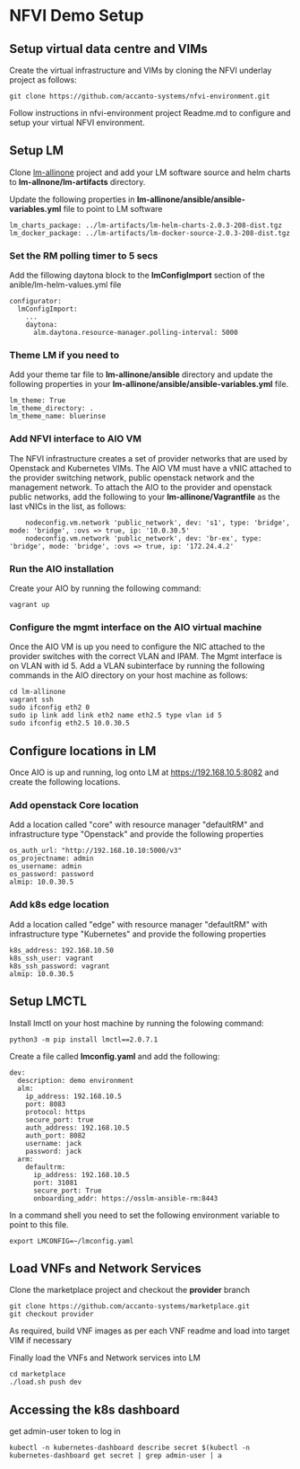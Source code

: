 # NFVI Demo Setup

## Setup virtual data centre and VIMs

Create the virtual infrastructure and VIMs by cloning the NFVI underlay project as follows:

```
git clone https://github.com/accanto-systems/nfvi-environment.git
```

Follow instructions in nfvi-environment project Readme.md to configure and setup your virtual NFVI environment. 

## Setup LM

Clone [lm-allinone](https://github.com/accanto-systems/lm-allinone.git) project and add your LM software source and helm charts to **lm-allnone/lm-artifacts** directory.

Update the following properties in **lm-allinone/ansible/ansible-variables.yml** file to point to LM software

```
lm_charts_package: ../lm-artifacts/lm-helm-charts-2.0.3-208-dist.tgz
lm_docker_package: ../lm-artifacts/lm-docker-source-2.0.3-208-dist.tgz
```

### Set the RM polling timer to 5 secs

Add the fillowing daytona block to the **lmConfigImport** section of the anible/lm-helm-values.yml file

```
configurator:
  lmConfigImport:
    ...
    daytona:
      alm.daytona.resource-manager.polling-interval: 5000
```

### Theme LM if you need to

Add your theme tar file to **lm-allinone/ansible** directory and update the following properties in your **lm-allinone/ansible/ansible-variables.yml** file.

```
lm_theme: True
lm_theme_directory: .
lm_theme_name: bluerinse
```

### Add NFVI interface to AIO VM

The NFVI infrastructure creates a set of provider networks that are used by Openstack and Kubernetes VIMs. The AIO VM must have a vNIC attached to the provider switching network, public openstack network and the management network. To attach the AIO to the provider and openstack public networks, add the following to your **lm-allinone/Vagrantfile** as the last vNICs in the list, as follows: 

```
    nodeconfig.vm.network 'public_network', dev: 's1', type: 'bridge', mode: 'bridge', :ovs => true, ip: '10.0.30.5'
    nodeconfig.vm.network 'public_network', dev: 'br-ex', type: 'bridge', mode: 'bridge', :ovs => true, ip: '172.24.4.2'
```

### Run the AIO installation

Create your AIO by running the following command:

```
vagrant up
```

### Configure the mgmt interface on the AIO virtual machine

Once the AIO VM is up you need to configure the NIC attached to the provider switches with the correct VLAN and IPAM. The Mgmt interface is on VLAN with id 5. Add a VLAN subinterface by running the following commands in the AIO directory on your host machine as follows:

```
cd lm-allinone
vagrant ssh
sudo ifconfig eth2 0
sudo ip link add link eth2 name eth2.5 type vlan id 5
sudo ifconfig eth2.5 10.0.30.5
```

## Configure locations in LM

Once AIO is up and running, log onto LM at https://192.168.10.5:8082 and create the following locations. 

### Add openstack Core location

Add a location called "core" with resource manager "defaultRM" and infrastructure type "Openstack" and provide the following properties

```
os_auth_url: "http://192.168.10.10:5000/v3"
os_projectname: admin
os_username: admin
os_password: password
almip: 10.0.30.5
```

### Add k8s edge location

Add a location called "edge" with resource manager "defaultRM" with infrastructure type "Kubernetes" and provide the following properties

```
k8s_address: 192.168.10.50
k8s_ssh_user: vagrant
k8s_ssh_password: vagrant 
almip: 10.0.30.5
```

## Setup LMCTL

Install lmctl on your host machine by running the folowing command:

```
python3 -m pip install lmctl==2.0.7.1
```

Create a file called **lmconfig.yaml** and add the following:

```
dev:
  description: demo environment
  alm:
    ip_address: 192.168.10.5
    port: 8083
    protocol: https
    secure_port: true
    auth_address: 192.168.10.5
    auth_port: 8082
    username: jack
    password: jack
  arm:
    defaultrm:
      ip_address: 192.168.10.5
      port: 31081
      secure_port: True
      onboarding_addr: https://osslm-ansible-rm:8443
```

In a command shell you need to set the following environment variable to point to this file. 
```
export LMCONFIG=~/lmconfig.yaml
```

## Load VNFs and Network Services

Clone the marketplace project and checkout the **provider** branch

```
git clone https://github.com/accanto-systems/marketplace.git
git checkout provider
```

As required, build VNF images as per each VNF readme and load into target VIM if necessary

Finally load the VNFs and Network services into LM

```
cd marketplace
./load.sh push dev
```

## Accessing the k8s dashboard

get admin-user token to log in

```
kubectl -n kubernetes-dashboard describe secret $(kubectl -n kubernetes-dashboard get secret | grep admin-user | a
```
